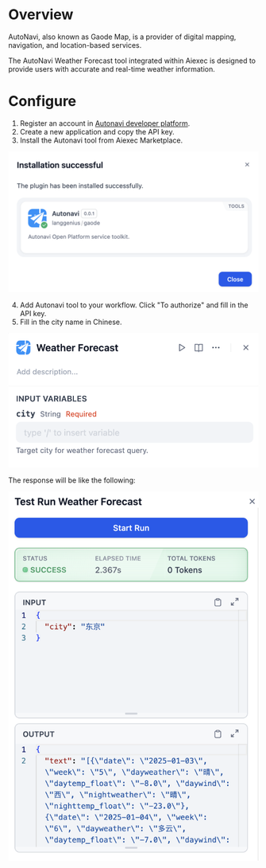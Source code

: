 # Overview
AutoNavi, also known as Gaode Map, is a provider of digital mapping, navigation, and location-based services.

The AutoNavi Weather Forecast tool integrated within Aiexec is designed to provide users with accurate and real-time weather information. 

# Configure
1. Register an account in [Autonavi developer platform](https://console.amap.com/dev/key/app).
2. Create a new application and copy the API key.
3. Install the Autonavi tool from Aiexec Marketplace.

![](./_assets/gaode_install.png)

4. Add Autonavi tool to your workflow. Click "To authorize" and fill in the API key.
5. Fill in the city name in Chinese. 

![](./_assets/gaode_parameters.png)

The response will be like the following:

![](./_assets/gaode_test.png)
